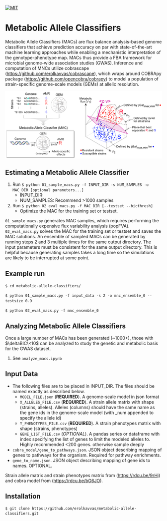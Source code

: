 [![MIT][image-1]][1]

# Metabolic Allele Classifiers

Metabolic Allele Classifiers (MACs) are flux balance analysis-based genome classifiers that achieve prediction accuracy on par with state-of-the-art machine learning approaches while enabling a mechanistic interpretation of the genotype-phenotype map. MACs thus provide a FBA framework for microbial genome-wide association studies (GWAS). Inference and computation of MNCs utilize cobrascape (https://github.com/erolkavvas/cobrascape), which wraps around COBRApy package (https://github.com/opencobra/cobrapy) to model a population of strain-specific genome-scale models (GEMs) at allelic resolution.

![cobrafig][image-2]

## Estimating a Metabolic Allele Classifier

1. Run `$ python 01_sample_macs.py -f INPUT_DIR -s NUM_SAMPLES -o MAC_DIR [optional parameters...]`
	- INPUT_DIR: 
	- NUM_SAMPLES: Recommend \>1000 samples
2. Run `$ python 02_eval_macs.py -f MAC_DIR [--testset --bicthresh]`
	- Optimize the MAC for the training set or testset.

`01_sample_macs.py` generates MAC samples, which requires performing the computationally expensive flux variability analysis (popFVA). `02_eval_macs.py` solves the MAC for the training set or testset and saves the MAC solutions. An ensemble of sampled MACs can be generated by running steps 2 and 3 multiple times for the same output directory. The input parameters must be consistent for the same output directory. This is helpful because generating samples takes a long time so the simulations are likely to be interrupted at some point.

## Example run

`$ cd metabolic-allele-classifiers/`  

`$ python 01_sample_macs.py -f input_data -s 2 -o mnc_ensemble_0 --testsize 0.9`  

`$ python 02_eval_macs.py -f mnc_ensemble_0`  

## Analyzing Metabolic Allele Classifiers
Once a large number of MACs has been generated (\~1000+), those with $\deltaBIC\<10$ can be analyzed to study the genetic and metabolic basis for the GWAS dataset.
1. See `analyze_macs.ipynb`

## Input Data
- The following files are to be placed in INPUT\_DIR. The files should be named exactly as described below.
	- `MODEL_FILE.json` (**REQUIRED**). A genome-scale model in json format
	- `X_ALLELES_FILE.csv` (**REQUIRED**). A strain allele matrix with shape (strains, alleles). Alleles (columns) should have the same name as the gene ids in the genome-scale model (with \_num appended to specify the allele id) 
	- `Y_PHENOTYPES_FILE.csv` (**REQUIRED**). A strain phenotypes matrix with shape (strains, phenotypes)
	- `GENE_LIST_FILE.csv` (_OPTIONAL_). A pandas series or dataframe with index specifying the list of genes to limit the modeled alleles to. Highly recommended \<200 genes. otherwise sample deeply  
-  `cobra_model/gene_to_pathways.json`. JSON object describing mapping of genes to pathways for the organism. Required for pathway enrichments.
- `gene_to_name.json`. JSON object describing mapping of gene ids to names. OPTIONAL.

Strain allele matrix and strain phenotypes matrix from (https://rdcu.be/9rHj) and cobra model from (https://rdcu.be/bG6JO).

## Installation
	$ git clone https://github.com/erolkavvas/metabolic-allele-classifiers.git


[1]:	https://github.com/erolkavvas/escher/blob/master/LICENSE

[image-1]:	https://img.shields.io/pypi/l/Escher.svg
[image-2]:	/MAC_overview.png?raw=true